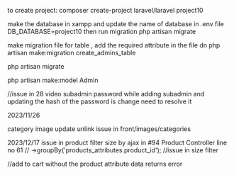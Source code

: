 to create project:
composer create-project laravel/laravel project10

make the database in xampp and update the name of database in .env file
DB_DATABASE=project10
then run migration
php artisan migrate


make migration file for table , add the required attribute in the file dn 
php artisan make:migration create_admins_table

php artisan migrate

php artisan make:model Admin


//issue in 28 video subadmin password while adding subadmin and updating
the hash of the password is change need to resolve it



2023/11/26

category image update unlink issue in front/images/categories



2023/12/17
issue in  product filter size by ajax in #94  Product Controller line no 61   // ->groupBy('products_attributes.product_id'); //issue in size filter



//add to cart without the product attribute data returns error

